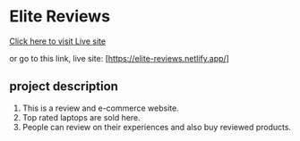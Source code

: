 # Elite Reviews

[Click here to visit Live site](https://elite-reviews.netlify.app/)

or go to this link,
live site: [https://elite-reviews.netlify.app/]

## project description
1. This is a review and e-commerce website.
2. Top rated laptops are sold here.
3. People can review on their experiences and also buy reviewed products.
